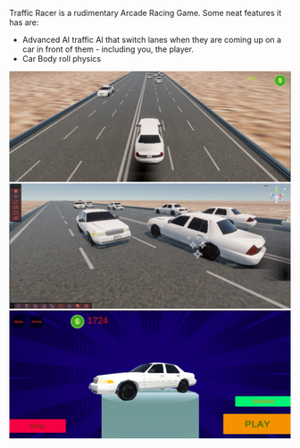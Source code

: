 Traffic Racer is a rudimentary Arcade Racing Game.
Some neat features it has are:
- Advanced AI traffic AI that switch lanes when they are coming up on a car in front of them - including you, the player.
- Car Body roll physics

![Screenshot](images/car1.png)
![Screenshot](images/car2.png)
![Screenshot](images/carmenu.png)
